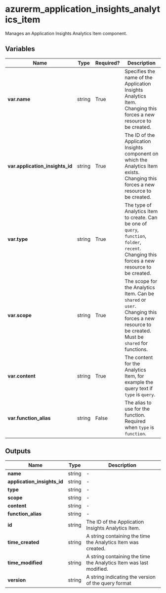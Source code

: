 # azurerm_application_insights_analytics_item

Manages an Application Insights Analytics Item component.

## Variables

| Name | Type | Required? |  Description |
| ---- | ---- | --------- |  ----------- |
| **var.name** | string | True | Specifies the name of the Application Insights Analytics Item. Changing this forces a new resource to be created. | 
| **var.application_insights_id** | string | True | The ID of the Application Insights component on which the Analytics Item exists. Changing this forces a new resource to be created. | 
| **var.type** | string | True | The type of Analytics Item to create. Can be one of `query`, `function`, `folder`, `recent`. Changing this forces a new resource to be created. | 
| **var.scope** | string | True | The scope for the Analytics Item. Can be `shared` or `user`. Changing this forces a new resource to be created. Must be `shared` for functions. | 
| **var.content** | string | True | The content for the Analytics Item, for example the query text if `type` is `query`. | 
| **var.function_alias** | string | False | The alias to use for the function. Required when `type` is `function`. | 



## Outputs

| Name | Type | Description |
| ---- | ---- | --------- | 
| **name** | string  | - | 
| **application_insights_id** | string  | - | 
| **type** | string  | - | 
| **scope** | string  | - | 
| **content** | string  | - | 
| **function_alias** | string  | - | 
| **id** | string  | The ID of the Application Insights Analytics Item. | 
| **time_created** | string  | A string containing the time the Analytics Item was created. | 
| **time_modified** | string  | A string containing the time the Analytics Item was last modified. | 
| **version** | string  | A string indicating the version of the query format | 
